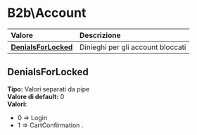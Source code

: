 # B2b\Account

| Valore | Descrizione |
| :--- | :--- |
| [**DenialsForLocked**](b2baccount.md#denialsforlocked) | Dinieghi per gli account bloccati |

## DenialsForLocked

**Tipo:** Valori separati da pipe  
**Valore di default:** 0  
**Valori:**

* 0 =&gt; Login
* 1 =&gt; CartConfirmation
.
